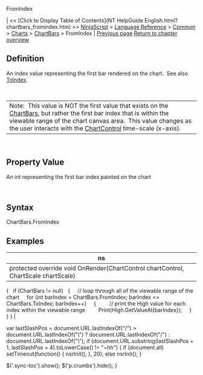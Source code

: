 ﻿










 


FromIndex







| &lt;&lt; [Click to Display Table of Contents](NT HelpGuide English.html?chartbars_fromindex.htm) &gt;&gt;
 [NinjaScript](ninjascript.htm) &gt; [Language Reference](language_reference_wip.htm) &gt; [Common](common.htm) &gt; [Charts](chart.htm) &gt; [ChartBars](chartbars.htm) &gt;
FromIndex | [Previous page](chartbars_count.htm)
[Return to chapter overview](chartbars.htm)










Definition
----------


An index value representing the first bar rendered on the chart.  See also [ToIndex](chartbars_toindex.htm).


 




|  |
| --- |
| Note:  This value is NOT the first value that exists on the [ChartBars](chartbars.htm), but rather the first bar index that is within the viewable range of the chart canvas area.  This value changes as the user interacts with the [ChartControl](chartcontrol.htm) time-scale (x-axis). |



 



Property Value
--------------


An int representing the first bar index painted on the chart


 


Syntax
------


ChartBars.FromIndex 



Examples
--------




| ns |
| --- |
| protected override void OnRender(ChartControl chartControl, ChartScale chartScale)
{
   if (ChartBars != null)
   {
     // loop through all of the viewable range of the chart
     for (int barIndex = ChartBars.FromIndex; barIndex &lt;= ChartBars.ToIndex; barIndex++)
     {
         // print the High value for each index within the viewable range
         Print(High.GetValueAt(barIndex));
     }
   }
} |






 
 var lastSlashPos = document.URL.lastIndexOf("/") &gt; document.URL.lastIndexOf("\\") ? document.URL.lastIndexOf("/") : document.URL.lastIndexOf("\\");
 if (document.URL.substring(lastSlashPos + 1, lastSlashPos + 4).toLowerCase() != "~hh") {
 if (document.all) setTimeout(function() {
 nsrInit();
 }, 20);
 else nsrInit();
 }
 
 
 $('.sync-toc').show();
 $('p.crumbs').hide();
 }
 
 
 



